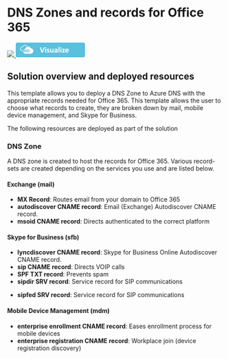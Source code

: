 # DNS Zones and records for Office 365

<a href="https://portal.azure.com/#create/Microsoft.Template/uri/https%3A%2F%2Fraw.githubusercontent.com%2Fgeorgewallace%2Fazure-quickstart-templates%2Fmaster%2Fdns-records-office365%2Fazuredeploy.json" target="_blank">
    <img src="http://azuredeploy.net/deploybutton.png"/>
</a>
<a href="http://armviz.io/#/?load=https%3A%2F%2Fraw.githubusercontent.com%2FAzure%2Fazure-quickstart-templates%2Fmaster%2Fdns-records-office365%2Fazuredeploy.json" target="_blank">
<img src="https://raw.githubusercontent.com/Azure/azure-quickstart-templates/master/1-CONTRIBUTION-GUIDE/images/visualizebutton.png"/>
</a>

## Solution overview and deployed resources

This template allows you to deploy a DNS Zone to Azure DNS with the appropriate records needed for Office 365. This template allows the user to choose what records to create, they are broken down by mail, mobile device management, and Skype for Business.

The following resources are deployed as part of the solution

### DNS Zone

A DNS zone is created to host the records for Office 365. Various record-sets are created depending on the services you use and are listed below.

#### Exchange (mail)

+ **MX Record**: Routes email from your domain to Office 365
+ **autodiscover CNAME record**: Email (Exchange) Autodiscover CNAME record.
+ **msoid CNAME record**: Directs authenticated to the correct platform

#### Skype for Business (sfb)

+ **lyncdiscover CNAME record**: Skype for Business Online Autodiscover CNAME record.
+ **sip CNAME record**: Directs VOIP calls
+ **SPF TXT record**: Prevents spam
+ **sipdir SRV record**: Service record for SIP communications
* **sipfed SRV record**: Service record for SIP communications

#### Mobile Device Management (mdm)

* **enterprise enrollment CNAME record**: Eases enrollment process for mobile devices
* **enterprise registration CNAME record**: Workplace join (device registration discovery)

